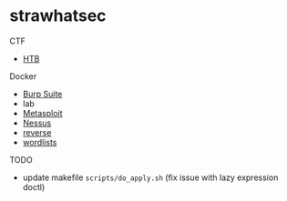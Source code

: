 # strawhatsec

CTF

* [HTB](ctf/htb/README.md)

Docker

* [Burp Suite](docker/burpsuite/README.md)
* lab
* [Metasploit](docker/metasploit/README.md)
* [Nessus](docker/nessus/README.md)
* [reverse](docker/reverse/README.md)
* [wordlists](docker/wordlists/README.md)

TODO
* update makefile `scripts/do_apply.sh` (fix issue with lazy expression doctl)
